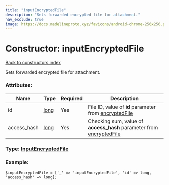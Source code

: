 ```yaml
---
title: "inputEncryptedFile"
description: "Sets forwarded encrypted file for attachment."
nav_exclude: true
image: https://docs.madelineproto.xyz/favicons/android-chrome-256x256.png
---
```

# Constructor: inputEncryptedFile  
[Back to constructors index](/API_docs/constructors/index.html)



Sets forwarded encrypted file for attachment.

### Attributes:

| Name     |    Type       | Required | Description |
|----------|---------------|----------|-------------|
|id|[long](/API_docs/types/long.html) | Yes|File ID, value of **id** parameter from [encryptedFile](../constructors/encryptedFile.html)|
|access\_hash|[long](/API_docs/types/long.html) | Yes|Checking sum, value of **access\_hash** parameter from [encryptedFile](../constructors/encryptedFile.html)|



### Type: [InputEncryptedFile](/API_docs/types/InputEncryptedFile.html)


### Example:

```
$inputEncryptedFile = ['_' => 'inputEncryptedFile', 'id' => long, 'access_hash' => long];
```  

